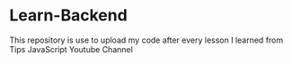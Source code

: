 # Learn-Backend
This repository is use to upload my code after every lesson I learned from Tips JavaScript Youtube Channel
